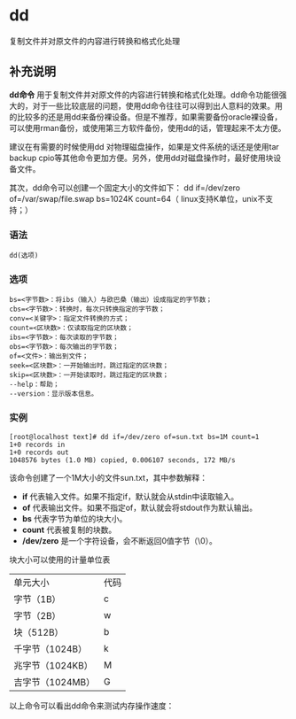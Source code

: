 dd
===

复制文件并对原文件的内容进行转换和格式化处理

## 补充说明

**dd命令** 用于复制文件并对原文件的内容进行转换和格式化处理。dd命令功能很强大的，对于一些比较底层的问题，使用dd命令往往可以得到出人意料的效果。用的比较多的还是用dd来备份裸设备。但是不推荐，如果需要备份oracle裸设备，可以使用rman备份，或使用第三方软件备份，使用dd的话，管理起来不太方便。

建议在有需要的时候使用dd 对物理磁盘操作，如果是文件系统的话还是使用tar backup cpio等其他命令更加方便。另外，使用dd对磁盘操作时，最好使用块设备文件。

其次，dd命令可以创建一个固定大小的文件如下：
dd if=/dev/zero of=/var/swap/file.swap bs=1024K count=64（ linux支持K单位，unix不支持；）

### 语法  

```
dd(选项)
```

### 选项  

```
bs=<字节数>：将ibs（输入）与欧巴桑（输出）设成指定的字节数；
cbs=<字节数>：转换时，每次只转换指定的字节数；
conv=<关键字>：指定文件转换的方式；
count=<区块数>：仅读取指定的区块数；
ibs=<字节数>：每次读取的字节数；
obs=<字节数>：每次输出的字节数；
of=<文件>：输出到文件；
seek=<区块数>：一开始输出时，跳过指定的区块数；
skip=<区块数>：一开始读取时，跳过指定的区块数；
--help：帮助；
--version：显示版本信息。
```

### 实例  

```
[root@localhost text]# dd if=/dev/zero of=sun.txt bs=1M count=1
1+0 records in
1+0 records out
1048576 bytes (1.0 MB) copied, 0.006107 seconds, 172 MB/s

```

该命令创建了一个1M大小的文件sun.txt，其中参数解释：

*    **if**  代表输入文件。如果不指定if，默认就会从stdin中读取输入。
*    **of**  代表输出文件。如果不指定of，默认就会将stdout作为默认输出。
*    **bs**  代表字节为单位的块大小。
*    **count**  代表被复制的块数。
*    **/dev/zero**  是一个字符设备，会不断返回0值字节（\0）。

块大小可以使用的计量单位表

<table>

<tbody>

<tr>

<td>单元大小</td>

<td>代码</td>

</tr>

<tr>

<td>字节（1B）</td>

<td>c</td>

</tr>

<tr>

<td>字节（2B）</td>

<td>w</td>

</tr>

<tr>

<td>块（512B）</td>

<td>b</td>

</tr>

<tr>

<td>千字节（1024B）</td>

<td>k</td>

</tr>

<tr>

<td>兆字节（1024KB）</td>

<td>M</td>

</tr>

<tr>

<td>吉字节（1024MB）</td>

<td>G</td>

</tr>

</tbody>

</table>

以上命令可以看出dd命令来测试内存操作速度：



<!-- Linux命令行搜索引擎：https://jaywcjlove.github.io/linux-command/ -->
